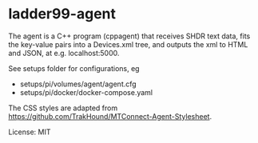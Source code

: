 # ladder99-agent

The agent is a C++ program (cppagent) that receives SHDR text data, fits the key-value pairs into a Devices.xml tree, and outputs the xml to HTML and JSON, at e.g. localhost:5000. 

See setups folder for configurations, eg

- setups/pi/volumes/agent/agent.cfg
- setups/pi/docker/docker-compose.yaml

The CSS styles are adapted from https://github.com/TrakHound/MTConnect-Agent-Stylesheet.

License: MIT
